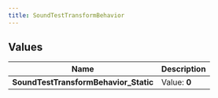 ```yaml
---
title: SoundTestTransformBehavior
---
```


## Values
| Name | Description |
| ---- | ----------- |
| **SoundTestTransformBehavior_Static** | Value: **0** |

